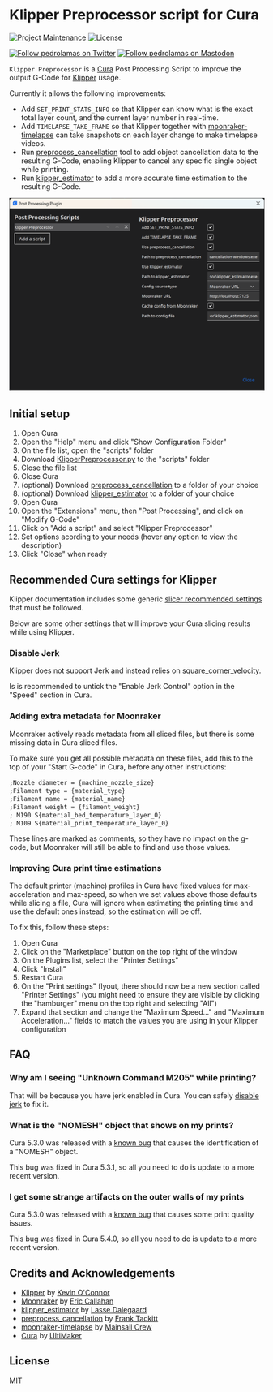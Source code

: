 # Klipper Preprocessor script for Cura

[![Project Maintenance](https://img.shields.io/maintenance/yes/2024.svg)](https://github.com/pedrolamas/klipper-preprocessor 'GitHub Repository')
[![License](https://img.shields.io/github/license/pedrolamas/klipper-preprocessor.svg)](https://github.com/pedrolamas/klipper-preprocessor/blob/master/LICENSE 'License')

[![Follow pedrolamas on Twitter](https://img.shields.io/twitter/follow/pedrolamas?label=Follow%20@pedrolamas%20on%20Twitter&style=social)](https://twitter.com/pedrolamas)
[![Follow pedrolamas on Mastodon](https://img.shields.io/mastodon/follow/109365776481898704?label=Follow%20@pedrolamas%20on%20Mastodon&domain=https%3A%2F%2Fhachyderm.io&style=social)](https://hachyderm.io/@pedrolamas)

`Klipper Preprocessor` is a [Cura](https://ultimaker.com/software/ultimaker-cura) Post Processing Script to improve the output G-Code for [Klipper](https://github.com/Klipper3d/klipper) usage.

Currently it allows the following improvements:

- Add `SET_PRINT_STATS_INFO` so that Klipper can know what is the exact total layer count, and the current layer number in real-time.
- Add `TIMELAPSE_TAKE_FRAME` so that Klipper together with [moonraker-timelapse](https://github.com/mainsail-crew/moonraker-timelapse) can take snapshots on each layer change to make timelapse videos.
- Run [preprocess_cancellation](https://github.com/kageurufu/preprocess_cancellation) tool to add object cancellation data to the resulting G-Code, enabling Klipper to cancel any specific single object while printing.
- Run [klipper_estimator](https://github.com/Annex-Engineering/klipper_estimator) to add a more accurate time estimation to the resulting G-Code.

![Klipper Preprocessor script for Cura](assets/images/Klipper%20Preprocessor%20script%20for%20Cura.png "Klipper Preprocessor script for Cura")

## Initial setup

1. Open Cura
2. Open the "Help" menu and click "Show Configuration Folder"
3. On the file list, open the "scripts" folder
4. Download [KlipperPreprocessor.py](KlipperPreprocessor.py?raw=true) to the "scripts" folder
5. Close the file list
6. Close Cura
7. (optional) Download [preprocess_cancellation](https://github.com/kageurufu/preprocess_cancellation/releases/latest) to a folder of your choice
8. (optional) Download [klipper_estimator](https://github.com/Annex-Engineering/klipper_estimator/releases/latest) to a folder of your choice
9. Open Cura
10. Open the "Extensions" menu, then "Post Processing", and click on "Modify G-Code"
11. Click on "Add a script" and select "Klipper Preprocessor"
12. Set options acording to your needs (hover any option to view the description)
13. Click "Close" when ready

## Recommended Cura settings for Klipper

Klipper documentation includes some generic [slicer recommended settings](https://www.klipper3d.org/Slicers.html#slicers) that must be followed.

Below are some other settings that will improve your Cura slicing results while using Klipper.

### Disable Jerk

Klipper does not support Jerk and instead relies on [square_corner_velocity](https://www.klipper3d.org/Config_Reference.html#printer).

Is is recommended to untick the "Enable Jerk Control" option in the "Speed" section in Cura.

### Adding extra metadata for Moonraker

Moonraker actively reads metadata from all sliced files, but there is some missing data in Cura sliced files.

To make sure you get all possible metadata on these files, add this to the top of your "Start G-code" in Cura, before any other instructions:

```text
;Nozzle diameter = {machine_nozzle_size}
;Filament type = {material_type}
;Filament name = {material_name}
;Filament weight = {filament_weight}
; M190 S{material_bed_temperature_layer_0}
; M109 S{material_print_temperature_layer_0}
```

These lines are marked as comments, so they have no impact on the g-code, but Moonraker will still be able to find and use those values.

### Improving Cura print time estimations

The default printer (machine) profiles in Cura have fixed values for max-acceleration and max-speed, so when we set values above those defaults while slicing a file, Cura will ignore when estimating the printing time and use the default ones instead, so the estimation will be off.

To fix this, follow these steps:

1. Open Cura
2. Click on the "Marketplace" button on the top right of the window
3. On the Plugins list, select the "Printer Settings"
4. Click "Install"
5. Restart Cura
6. On the "Print settings" flyout, there should now be a new section called "Printer Settings" (you might need to ensure they are visible by clicking the "hamburger" menu on the top right and selecting "All")
7. Expand that section and change the "Maximum Speed..." and "Maximum Acceleration..." fields to match the values you are using in your Klipper configuration

## FAQ

### Why am I seeing "Unknown Command M205" while printing?

That will be because you have jerk enabled in Cura. You can safely [disable jerk](#disable-jerk) to fix it.

### What is the "NOMESH" object that shows on my prints?

Cura 5.3.0 was released with a [known bug](https://github.com/Ultimaker/Cura/issues/14679) that causes the identification of a "NOMESH" object.

This bug was fixed in Cura 5.3.1, so all you need to do is update to a more recent version.

### I get some strange artifacts on the outer walls of my prints

Cura 5.3.0 was released with a [known bug](https://github.com/Ultimaker/Cura/issues/14811) that causes some print quality issues.

This bug was fixed in Cura 5.4.0, so all you need to do is update to a more recent version.

## Credits and Acknowledgements

- [Klipper](https://github.com/Klipper3d/klipper) by [Kevin O'Connor](https://github.com/KevinOConnor)
- [Moonraker](https://github.com/Arksine/moonraker) by [Eric Callahan](https://github.com/Arksine)
- [klipper_estimator](https://github.com/Annex-Engineering/klipper_estimator) by [Lasse Dalegaard](https://github.com/dalegaard)
- [preprocess_cancellation](https://github.com/kageurufu/preprocess_cancellation) by [Frank Tackitt](https://github.com/kageurufu)
- [moonraker-timelapse](https://github.com/mainsail-crew/moonraker-timelapse) by [Mainsail Crew](https://github.com/mainsail-crew)
- [Cura](https://github.com/Ultimaker/Cura) by [UltiMaker](https://github.com/Ultimaker)

## License

MIT
